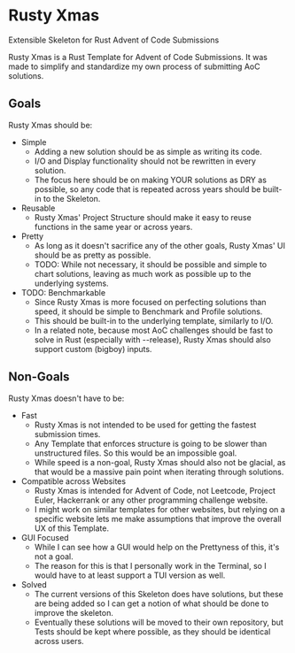 # Rusty Xmas
Extensible Skeleton for Rust Advent of Code Submissions

Rusty Xmas is a Rust Template for Advent of Code Submissions. It was made to simplify and standardize my own process of submitting AoC solutions.

## Goals
Rusty Xmas should be:
- Simple
  - Adding a new solution should be as simple as writing its code.
  - I/O and Display functionality should not be rewritten in every solution.
  - The focus here should be on making YOUR solutions as DRY as possible, so any code that is repeated across years should be built-in to the Skeleton.
- Reusable
  - Rusty Xmas' Project Structure should make it easy to reuse functions in the same year or across years.
- Pretty
  - As long as it doesn't sacrifice any of the other goals, Rusty Xmas' UI should be as pretty as possible.
  - TODO: While not necessary, it should be possible and simple to chart solutions, leaving as much work as possible up to the underlying systems.
- TODO: Benchmarkable
  - Since Rusty Xmas is more focused on perfecting solutions than speed, it should be simple to Benchmark and Profile solutions.
  - This should be built-in to the underlying template, similarly to I/O.
  - In a related note, because most AoC challenges should be fast to solve in Rust (especially with --release), Rusty Xmas should also support custom (bigboy) inputs.

## Non-Goals
Rusty Xmas doesn't have to be:
- Fast
  - Rusty Xmas is not intended to be used for getting the fastest submission times.
  - Any Template that enforces structure is going to be slower than unstructured files. So this would be an impossible goal.
  - While speed is a non-goal, Rusty Xmas should also not be glacial, as that would be a massive pain point when iterating through solutions.
- Compatible across Websites
  - Rusty Xmas is intended for Advent of Code, not Leetcode, Project Euler, Hackerrank or any other programming challenge website.
  - I might work on similar templates for other websites, but relying on a specific website lets me make assumptions that improve the overall UX of this Template.
- GUI Focused
  - While I can see how a GUI would help on the Prettyness of this, it's not a goal.
  - The reason for this is that I personally work in the Terminal, so I would have to at least support a TUI version as well.
- Solved
  - The current versions of this Skeleton does have solutions, but these are being added so I can get a notion of what should be done to improve the skeleton.
  - Eventually these solutions will be moved to their own repository, but Tests should be kept where possible, as they should be identical across users.

